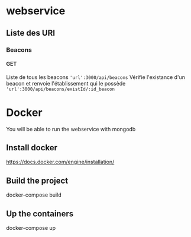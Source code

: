 # webservice
## Liste des URI
### Beacons
#### GET
Liste de tous les beacons
`'url':3000/api/beacons`
Vérifie l'existance d'un beacon et renvoie l'établissement qui le possède
`'url':3000/api/beacons/existId/:id_beacon`


# Docker
You will be able to run the webservice with mongodb
## Install docker
https://docs.docker.com/engine/installation/
## Build the project
docker-compose build
## Up the containers
docker-compose up
